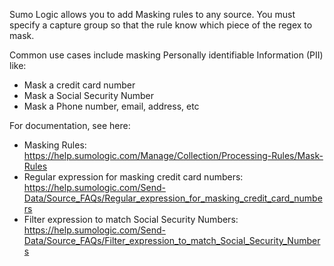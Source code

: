 Sumo Logic allows you to add Masking rules to any source. You must specify a capture group so that the rule know which piece of the regex to mask. 

Common use cases include masking Personally identifiable Information (PII) like:
- Mask a credit card number
- Mask a Social Security Number
- Mask a Phone number, email, address, etc

For documentation, see here: 

- Masking Rules: https://help.sumologic.com/Manage/Collection/Processing-Rules/Mask-Rules
- Regular expression for masking credit card numbers: https://help.sumologic.com/Send-Data/Source_FAQs/Regular_expression_for_masking_credit_card_numbers
- Filter expression to match Social Security Numbers: https://help.sumologic.com/Send-Data/Source_FAQs/Filter_expression_to_match_Social_Security_Numbers
